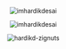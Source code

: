 <p align="center"><img align="center" src="https://github-readme-stats.vercel.app/api/top-langs/?username=hardikd-zignuts&langs_count=20&theme=dracula" alt="imhardikdesai" /></p>

<p align="center"><img align="center" src="https://github-readme-stats.vercel.app/api?username=hardikd-zignuts&show_icons=true&theme=dracula" alt="imhardikdesai" /></p>

<p align="center"><img align="center" src="https://github-readme-streak-stats.herokuapp.com/?user=hardikd-zignuts&theme=radical" alt="hardikd-zignuts" /></p>
  <script src="https://cdn.tailwindcss.com"></script>
